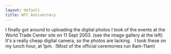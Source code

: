 ```yaml
---
layout: default
title: WTC Anniversary
---
```

I finally got around to uploading the digital photos I took of the events at the World Trade Center site on 11 Sept 2003. (see the image gallery at the left)   It's a really cheap digital camera, so the photos are lacking.   I took these on my lunch hour, at 1pm.  (Most of the official ceremonies run 8am-11am)